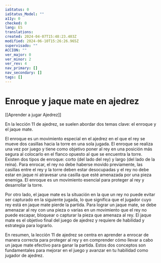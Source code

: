 ```yaml
---
iaStatus: 0
iaStatus_Model: ""
a11y: 0
checked: 0
lang: ES
translations: 
created: 2024-04-07T15:48:23.403Z
modified: 2024-06-10T15:26:26.965Z
supervisado: ""
ACCION: ""
ver_major: 0
ver_minor: 2
ver_rev: 4
nav_primary: []
nav_secondary: []
tags: []
---
```

# Enroque y jaque mate en ajedrez

[[Aprender a jugar Ajedrez]]

En la lección 11 de ajedrez, se suelen abordar dos temas clave: el enroque y el jaque mate. 

El enroque es un movimiento especial en el ajedrez en el que el rey se mueve dos casillas hacia la torre en una sola jugada. El enroque se realiza una vez por juego y tiene como objetivo poner al rey en una posición más segura al colocarlo en el flanco opuesto al que se encuentra la torre. Existen dos tipos de enroque: corto (del lado del rey) y largo (del lado de la reina). Para enrocar, el rey no debe haberse movido previamente, las casillas entre el rey y la torre deben estar desocupadas y el rey no debe estar en jaque ni atravesar una casilla que esté amenazada por una pieza enemiga. El enroque es un movimiento esencial para proteger al rey y desarrollar la torre.

Por otro lado, el jaque mate es la situación en la que un rey no puede evitar ser capturado en la siguiente jugada, lo que significa que el jugador cuyo rey está en jaque mate pierde la partida. Para lograr un jaque mate, se debe amenazar al rey con una pieza o varias en un movimiento que el rey no puede escapar, bloquear o capturar la pieza que amenaza al rey. El jaque mate es el objetivo final del juego de ajedrez y requiere de habilidad y estrategia para lograrlo.

En resumen, la lección 11 de ajedrez se centra en aprender a enrocar de manera correcta para proteger al rey y en comprender cómo llevar a cabo un jaque mate efectivo para ganar la partida. Estos dos conceptos son fundamentales para mejorar en el juego y avanzar en tu habilidad como jugador de ajedrez.
